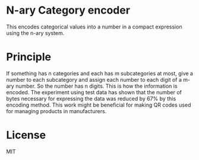 # N-ary Category encoder

This encodes categorical values into a number in a compact expression using the n-ary system.

# Principle

If something has n categories and each has m subcategories at most, give a number to each subcategory and assign each number to each digit of a m-ary number. So the number has n digits. This is how the information is encoded. The experiment using test data has shown that the number of bytes necessary for expressing the data was reduced by 67% by this encoding method. This work might be beneficial for making QR codes used for managing products in manufacturers.

# License

MIT
